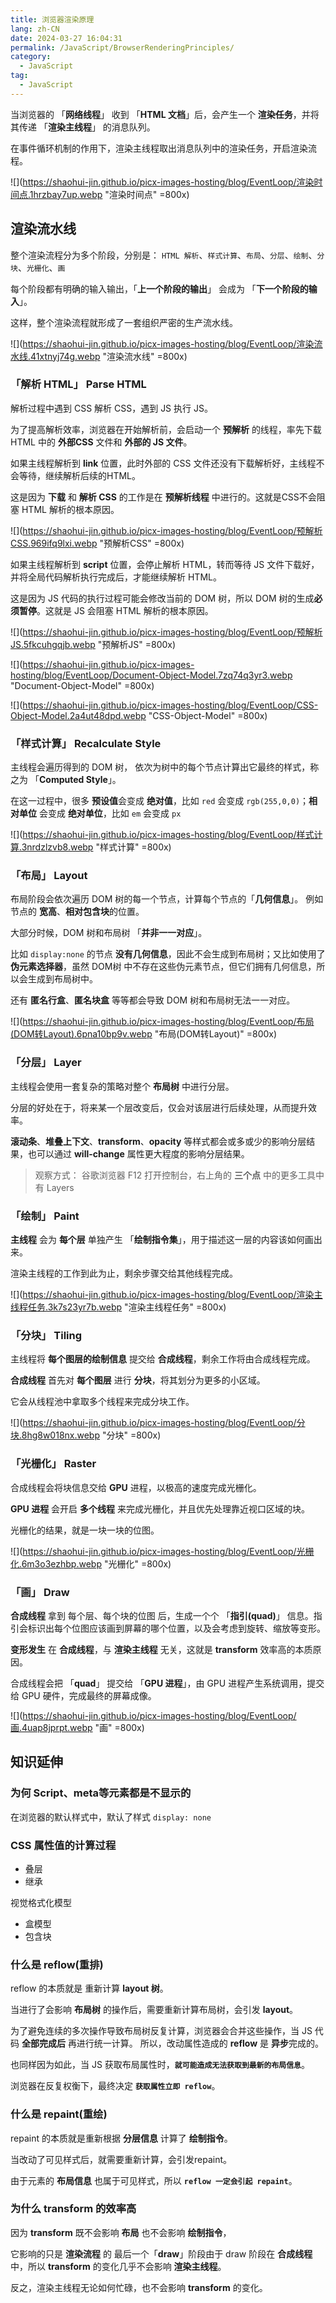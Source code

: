 ```yaml
---
title: 浏览器渲染原理
lang: zh-CN
date: 2024-03-27 16:04:31
permalink: /JavaScript/BrowserRenderingPrinciples/
category: 
  - JavaScript
tag: 
  - JavaScript
---
```


当浏览器的 「**网络线程**」 收到 「**HTML 文档**」后，会产生一个 **渲染任务**，并将其传递 「**渲染主线程**」 的消息队列。

在事件循环机制的作用下，渲染主线程取出消息队列中的渲染任务，开启渲染流程。

![](https://shaohui-jin.github.io/picx-images-hosting/blog/EventLoop/渲染时间点.1hrzbay7up.webp "渲染时间点" =800x)

## 渲染流水线

<!-- #region info -->

整个渲染流程分为多个阶段，分别是： `HTML 解析`、`样式计算`、`布局`、`分层`、`绘制`、`分块`、`光栅化`、`画`

每个阶段都有明确的输入输出，「**上一个阶段的输出**」 会成为 「**下一个阶段的输入**」。

这样，整个渲染流程就形成了一套组织严密的生产流水线。

![](https://shaohui-jin.github.io/picx-images-hosting/blog/EventLoop/渲染流水线.41xtnyj74g.webp "渲染流水线" =800x)

<!-- #endregion info -->

### 「**解析 HTML**」 Parse HTML

解析过程中遇到 CSS 解析 CSS，遇到 JS 执行 JS。

为了提高解析效率，浏览器在开始解析前，会启动一个 **预解析** 的线程，率先下载 HTML 中的 **外部CSS** 文件和 **外部的 JS 文件**。

如果主线程解析到 **link** 位置，此时外部的 CSS 文件还没有下载解析好，主线程不会等待，继续解析后续的HTML。

这是因为 **下载** 和 **解析 CSS** 的工作是在 **预解析线程** 中进行的。这就是CSS不会阻塞 HTML 解析的根本原因。

![](https://shaohui-jin.github.io/picx-images-hosting/blog/EventLoop/预解析CSS.969ifq9lxi.webp "预解析CSS" =800x)

如果主线程解析到 **script** 位置，会停止解析 HTML，转而等待 JS 文件下载好，并将全局代码解析执行完成后，才能继续解析 HTML。

这是因为 JS 代码的执行过程可能会修改当前的 DOM 树，所以 DOM 树的生成**必须暂停**。这就是 JS 会阻塞 HTML 解析的根本原因。

![](https://shaohui-jin.github.io/picx-images-hosting/blog/EventLoop/预解析JS.5fkcuhgqjb.webp "预解析JS" =800x)


![](https://shaohui-jin.github.io/picx-images-hosting/blog/EventLoop/Document-Object-Model.7zq74q3yr3.webp "Document-Object-Model" =800x)

![](https://shaohui-jin.github.io/picx-images-hosting/blog/EventLoop/CSS-Object-Model.2a4ut48dpd.webp "CSS-Object-Model" =800x)

### 「**样式计算**」 Recalculate Style

主线程会遍历得到的 DOM 树， 依次为树中的每个节点计算出它最终的样式，称之为 「**Computed Style**」。

在这一过程中，很多 **预设值**会变成 **绝对值**，比如 `red` 会变成 `rgb(255,0,0)`；**相对单位** 会变成 **绝对单位**，比如 `em` 会变成 `px`

![](https://shaohui-jin.github.io/picx-images-hosting/blog/EventLoop/样式计算.3nrdzlzvb8.webp "样式计算" =800x)


### 「**布局**」 Layout

布局阶段会依次遍历 DOM 树的每一个节点，计算每个节点的「**几何信息**」。 例如节点的 **宽高**、**相对包含块**的位置。

大部分时候，DOM 树和布局树 「**并非一一对应**」。

比如 `display:none` 的节点 **没有几何信息**，因此不会生成到布局树；又比如使用了 **伪元素选择器**，虽然 DOM树 中不存在这些伪元素节点，但它们拥有几何信息，所以会生成到布局树中。

还有 **匿名行盒**、**匿名块盒** 等等都会导致 DOM 树和布局树无法一一对应。

![](https://shaohui-jin.github.io/picx-images-hosting/blog/EventLoop/布局(DOM转Layout).6pna10bp9v.webp "布局(DOM转Layout)" =800x)

### 「**分层**」 Layer

主线程会使用一套复杂的策略对整个 **布局树** 中进行分层。

分层的好处在于，将来某一个层改变后，仅会对该层进行后续处理，从而提升效率。

**滚动条**、**堆叠上下文**、**transform**、**opacity** 等样式都会或多或少的影响分层结果，也可以通过 **will-change** 属性更大程度的影响分层结果。

> 观察方式： 谷歌浏览器 F12 打开控制台，右上角的 **三个点** 中的更多工具中有 Layers



### 「**绘制**」 Paint

**主线程** 会为 **每个层** 单独产生 「**绘制指令集**」，用于描述这一层的内容该如何画出来。

渲染主线程的工作到此为止，剩余步骤交给其他线程完成。

![](https://shaohui-jin.github.io/picx-images-hosting/blog/EventLoop/渲染主线程任务.3k7s23yr7b.webp "渲染主线程任务" =800x)

### 「**分块**」 Tiling

主线程将 **每个图层的绘制信息** 提交给 **合成线程**，剩余工作将由合成线程完成。

**合成线程** 首先对 **每个图层** 进行 **分块**，将其划分为更多的小区域。

它会从线程池中拿取多个线程来完成分块工作。

![](https://shaohui-jin.github.io/picx-images-hosting/blog/EventLoop/分块.8hg8w018nx.webp "分块" =800x)

### 「**光栅化**」 Raster

合成线程会将块信息交给 **GPU** 进程，以极高的速度完成光栅化。

**GPU 进程** 会开启 **多个线程** 来完成光栅化，并且优先处理靠近视口区域的块。

光栅化的结果，就是一块一块的位图。

![](https://shaohui-jin.github.io/picx-images-hosting/blog/EventLoop/光栅化.6m3o3ezhbp.webp "光栅化" =800x)

### 「**画**」 Draw

**合成线程** 拿到 每个层、每个块的位图 后，生成一个个 「**指引(quad)**」 信息。指引会标识出每个位图应该画到屏幕的哪个位置，以及会考虑到旋转、缩放等变形。

**变形发生** 在 **合成线程**，与 **渲染主线程** 无关，这就是 **transform** 效率高的本质原因。

合成线程会把 「**quad**」 提交给 「**GPU 进程**」，由 GPU 进程产生系统调用，提交给 GPU 硬件，完成最终的屏幕成像。

![](https://shaohui-jin.github.io/picx-images-hosting/blog/EventLoop/画.4uap8jprpt.webp "画" =800x)

## 知识延伸

### 为何 Script、meta等元素都是不显示的

在浏览器的默认样式中，默认了样式 `display: none`

### CSS 属性值的计算过程

- 叠层
- 继承

视觉格式化模型
- 盒模型
- 包含块


### 什么是 reflow(重排)

reflow 的本质就是 重新计算 **layout 树**。

当进行了会影响 **布局树** 的操作后，需要重新计算布局树，会引发 **layout**。

为了避免连续的多次操作导致布局树反复计算，浏览器会合并这些操作，当 JS 代码 **全部完成后** 再进行统一计算。 所以，改动属性造成的 **reflow** 是 **异步**完成的。

也同样因为如此，当 JS 获取布局属性时，**`就可能造成无法获取到最新的布局信息`**。

浏览器在反复权衡下，最终决定 **`获取属性立即 reflow`**。

###  什么是 repaint(重绘)

repaint 的本质就是重新根据 **分层信息** 计算了 **绘制指令**。

当改动了可见样式后，就需要重新计算，会引发repaint。

由于元素的 **布局信息** 也属于可见样式，所以 **`reflow 一定会引起 repaint`**。

### 为什么 transform 的效率高

因为 **transform** 既不会影响 **布局** 也不会影响 **绘制指令**，

它影响的只是 **渲染流程** 的 最后一个「**draw**」阶段由于 draw 阶段在 **合成线程** 中，所以 **transform** 的变化几乎不会影响 **渲染主线程**。

反之，渲染主线程无论如何忙碌，也不会影响 **transform** 的变化。

